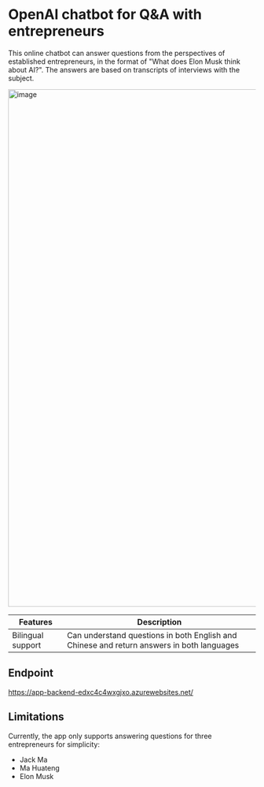 # OpenAI chatbot for Q&A with entrepreneurs

This online chatbot can answer questions from the perspectives of established entrepreneurs, in the format of "What does Elon Musk think about AI?". The answers are based on transcripts of interviews with the subject. 

<img width="1051" alt="image" src="https://github.com/AshleyZhao/azure-search-openai-demo/assets/22757766/649f922e-d130-40a7-b32f-afd7a3733552">

| Features | Description |
| -- | -- |
| Bilingual support | Can understand questions in both English and Chinese and return answers in both languages |

## Endpoint

https://app-backend-edxc4c4wxgjxo.azurewebsites.net/

## Limitations

Currently, the app only supports answering questions for three entrepreneurs for simplicity:
- Jack Ma
- Ma Huateng
- Elon Musk
